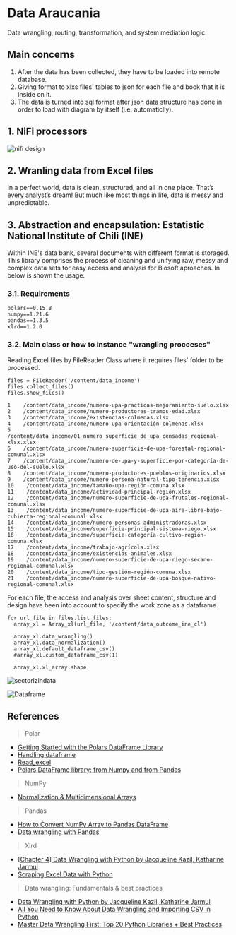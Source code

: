 # Data Araucania 
Data wrangling, routing, transformation, and system mediation logic.

## Main concerns
1. After the data has been collected, they have to be loaded into remote database.
2. Giving format to xlxs files' tables to json for each file and book that it is inside on it.
3. The data is turned into sql format after json data structure has done in order to load with diagram by itself (i.e. automaticlly).

## 1.   NiFi processors
![nifi design](https://user-images.githubusercontent.com/23003922/207765016-ad4aa477-5516-47cc-985b-c1bdf757f6a9.png)


## 2.   Wranling data from Excel files
In a perfect world, data is clean, structured, and all in one place. That’s every analyst’s dream! But much like most things in life, data is messy and unpredictable.

## 3.   Abstraction and encapsulation: Estatistic National Institute of Chili (INE)
Within INE's data bank, several documents with different format is storaged. This library comprises the process of cleaning and unifying raw, messy and complex data sets for easy access and analysis for Biosoft aproaches. In below is shown the usage.

### 3.1.   Requirements
```
polars==0.15.8
numpy==1.21.6
pandas==1.3.5
xlrd==1.2.0
```

### 3.2.   Main class or how to instance "wrangling procceses"
Reading Excel files by FileReader Class where it requires files' folder to be processed.
```
files = FileReader('/content/data_income')
files.collect_files()
files.show_files()
```

```
1    /content/data_income/numero-upa-practicas-mejoramiento-suelo.xlsx
2    /content/data_income/numero-productores-tramos-edad.xlsx
3    /content/data_income/existencias-colmenas.xlsx
4    /content/data_income/numero-upa-orientación-colmenas.xlsx
5    /content/data_income/01_numero_superficie_de_upa_censadas_regional-xlsx.xlsx
6    /content/data_income/numero-superficie-de-upa-forestal-regional-comunal.xlsx
7    /content/data_income/numero-de-upa-y-superficie-por-categoría-de-uso-del-suelo.xlsx
8    /content/data_income/numero-productores-pueblos-originarios.xlsx
9    /content/data_income/numero-persona-natural-tipo-tenencia.xlsx
10    /content/data_income/tamaño-upa-región-comuna.xlsx
11    /content/data_income/actividad-principal-región.xlsx
12    /content/data_income/numero-superficie-de-upa-frutales-regional-comunal.xlsx
13    /content/data_income/numero-superficie-de-upa-aire-libre-bajo-cubierta-regional-comunal.xlsx
14    /content/data_income/numero-personas-administradoras.xlsx
15    /content/data_income/superficie-principal-sistema-riego.xlsx
16    /content/data_income/superficie-categoría-cultivo-región-comuna.xlsx
17    /content/data_income/trabajo-agrícola.xlsx
18    /content/data_income/existencias-animales.xlsx
19    /content/data_income/numero-superficie-de-upa-riego-secano-regional-comunal.xlsx
20    /content/data_income/tipo-gestión-región-comuna.xlsx
21    /content/data_income/numero-superficie-de-upa-bosque-nativo-regional-comunal.xlsx
```
For each file, the access and analysis over sheet content, structure and design have been into account to specify the work zone as a dataframe.
```
for url_file in files.list_files:
  array_xl = Array_xl(url_file, '/content/data_outcome_ine_cl')

  array_xl.data_wrangling()
  array_xl.data_normalization()
  array_xl.default_dataframe_csv()
  #array_xl.custom_dataframe_csv(1)
  
  array_xl.xl_array.shape
```

![sectorizindata](https://user-images.githubusercontent.com/23003922/209239062-f6882cbe-eb26-462e-bcfb-4e5e76f524d6.png)


![Dataframe](https://user-images.githubusercontent.com/23003922/209751585-2294c36d-4216-49a6-9b60-954cf56e3816.png)




## References
> Polar 
*   [Getting Started with the Polars DataFrame Library](https://towardsdatascience.com/getting-started-with-the-polars-dataframe-library-6f9e1c014c5c)
*   [Handling dataframe](https://pola-rs.github.io/polars/py-polars/html/reference/dataframe/index.html)
*   [Read_excel](https://pola-rs.github.io/polars/py-polars/html/reference/api/polars.read_excel.html)
*   [Polars DataFrame library: from Numpy and from Pandas](https://pola-rs.github.io/polars-book/user-guide/introduction.html)

> NumPy 
*   [Normalization & Multidimensional Arrays](https://numpy.org/doc/stable/reference/index.html)

> Pandas 
*   [How to Convert NumPy Array to Pandas DataFrame](https://datatofish.com/numpy-array-to-pandas-dataframe/)
*   [Data wrangling with Pandas](https://exeter-data-analytics.github.io/python-data/pandas.html)

> Xlrd
*   [[Chapter 4] Data Wrangling with Python by Jacqueline Kazil, Katharine Jarmul](https://demo.mobilepit.com/pub/book/DataScience/Data%20Wrangling%20with%20Python.pdf)
*   [Scraping Excel Data with Python](https://medium.com/@tanyashapiro_72192/scraping-excel-data-with-python-41725308d9b0)

> Data wrangling: Fundamentals & best practices 
*   [Data Wrangling with Python by Jacqueline Kazil, Katharine Jarmul](https://demo.mobilepit.com/pub/book/DataScience/Data%20Wrangling%20with%20Python.pdf)
*   [All You Need to Know About Data Wrangling and Importing CSV in Python](https://www.turing.com/kb/data-wrangling-and-importing-csv-in-python)
*   [Master Data Wrangling First: Top 20 Python Libraries + Best Practices](https://pub.towardsai.net/master-data-wrangling-first-top-20-python-libraries-15-best-practices-a07ac7a26efd)
